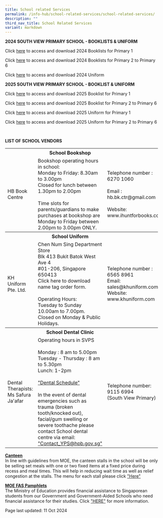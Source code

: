 ```yaml
---
title: School related Services
permalink: /info-hub/school-related-services/school-related-services/
description: ""
third_nav_title: School Related Services
variant: markdown
---
```

<p><strong>2024 SOUTH VIEW PRIMARY SCHOOL - BOOKLISTS &amp; UNIFORM<br></strong>
</p>
<p>Click <a href="https://drive.google.com/file/d/1T7lBfa0bXnZBoiNF0SUxD3vneVZWwVHK/view?usp=sharing" target="_blank" rel="noopener">here</a> to access and download 2024 Booklists for Primary 1</p>
<p>Click <a href="https://drive.google.com/drive/folders/19iML44-5iMyXHyvB1bnXIjwpOXwc1bWP?usp=sharing" target="_blank" rel="noopener">here</a> to access and download 2024 Booklists for Primary 2 to Primary 6</p>
<p>Click <a href="https://drive.google.com/file/d/1ROuaCIceYqIsFdNw1dFwCV_aS_Vnk7j7/view?usp=sharing" target="_blank" rel="noopener">here</a> to access and download 2024 Uniform</p>
<p><strong>2025 SOUTH VIEW PRIMARY SCHOOL - BOOKLIST &amp; UNIFORM<br></strong>
</p><p>Click <a href="https://drive.google.com/file/d/1OsJ07sPn6KmJHIyHh7IG3zskWyfAEA2e/view?usp=sharing" target="_blank" rel="noopener">here</a> to access and download 2025 Booklist for Primary 1</p>
<p>Click <a href="https://drive.google.com/drive/folders/12mphKYKhA9xLeZLCaZs7uyxxpypWFbSc?usp=sharing" target="_blank" rel="noopener">here</a> to access and download 2025 Booklist for Primary 2 to Primary 6</p>
<p>Click <a href="https://drive.google.com/file/d/19kzsvllbxHxU5giU1E1_LilyDI6ouNOB/view?usp=sharing" target="_blank" rel="noopener">here</a> to access and download 2025 Uniform for Primary 1</p>
<p>Click <a href="https://drive.google.com/file/d/1E-2Qme8I8nQTM_UFWBjqWwpa_tnE_ndT/view?usp=sharing" target="_blank" rel="noopener">here</a> to access and download 2025 Uniform for Primary 2 to Primary 6</p>
<br>
<p><strong>LIST OF SCHOOL VENDORS<br></strong>
<table>
	<tbody>
		<tr>
			<th></th>
			<th style="text-align: center;">School Bookshop</th>
			<th></th>
		</tr>
		<tr>
			<td>HB Book Centre</td>
			<td>Bookshop operating hours in school:<br>
Monday to Friday: 8.30am to 3.00pm<br>
Closed for lunch between 1.30pm to 2.00pm<br><br>
Time slots for parents/guardians to make purchases at bookshop are Monday to Friday between 2.00pm to 3.00pm ONLY.</td>
			<td>Telephone number : 6270 1060<br><br>
Email : hb.bk.ctr@gmail.com<br><br>
				Website: www.ihuntforbooks.com<br></td>
		</tr>
		<tr>
			<th></th>
			<th style="text-align: center;">School Uniform</th>
			<th></th>
		</tr>
		<tr>
			<td>KH Uniform Pte. Ltd.</td>
			<td>Chen Num Sing Department Store<br>
Blk 413 Bukit Batok West Ave 4<br>
#01-206, Singapore 650413<br>
Click here to download name tag order form.<br><br>
Operating Hours:<br>
Tuesday to Sunday 10.00am to 7.00pm.<br>
				Closed on Monday &amp; Public Holidays.</td>
	<td>Telephone number : 6565 8961<br>
Email: sales@khuniform.com<br>
		Website: www.khuniform.com</td>
		</tr>
		<tr>
			<th></th>
			<th style="text-align: center;">School Dental Clinic</th>
			<th></th>
		</tr>
		<tr>
			<td>Dental Therapists: Ms Safura Ja'afar</td>
			<td>Operating hours in SVPS<br><br>
Monday : 8 am to 5.00pm<br>
Tuesday - Thursday : 8 am to 5.30pm<br>
				Lunch: 1-2pm<br><br>
				<a href="https://drive.google.com/file/d/1PQxYFAvnXz2ZX56BGWW-F5Xj2rQ8IuDJ/view?usp=drive_link" target="_blank" rel="noopener">"Dental Schedule"</a><br><br>
In the event of dental emergencies such as trauma (broken tooth/knocked out), facial/gum swelling or severe toothache please contact School dental centre via email: <a href="mailto:Contact_YPS@hpb.gov.sg" target="_blank" rel="noopener">"Contact_YPS@hpb.gov.sg"</a><br>
			</td>
	<td>Telephone number:<br>
		9115 6994<br>(South View Primary)<br>
		</td></tr>
	</tbody>
	</table>
</p><p><u><strong>Canteen<br></strong></u>In line with guidelines from MOE, the canteen stalls in the school will be only be selling set meals with one or two fixed items at a fixed price during recess and meal times. This will help in reducing wait time as well as relief congestion at the stalls. The menu for each stall please click&nbsp;<a href="https://drive.google.com/file/d/1-GiVM1M8VJ-4ZBRn8q45gjhqjHzPBS8h/view?usp=sharing" target="_blank" rel="noopener">"Here"</a></p>
<p></p><p><u><strong>MOE FAS Pamphlets<br></strong></u>
The Ministry of Education provides financial assistance to Singaporean students from our Government and Government-Aided Schools who need financial assistance for their studies. Click <a href="https://drive.google.com/drive/folders/1KvuDYSZeYQzkXneSZmPZVcLK0m4bBSNn?usp=sharing" target="_blank" rel="noopener">"HERE"</a> for more information.</p>
<p>Page last updated: 11 Oct 2024</p>